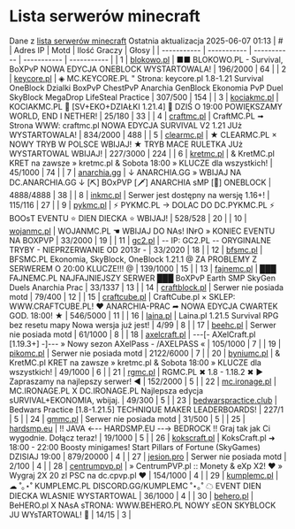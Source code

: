 
# Lista serwerów minecraft
Dane z [lista serwerów minecraft](https://mcserwery.pl/)
Ostatnia aktualizacja 2025-06-07 01:13
| # | Adres IP | Motd | Ilość Graczy | Głosy |
| ----------- | ----------- | ----------- | ----------- | ----------- |
| 1 | 	[blokowo.pl](https://mcserwery.pl/serwery/minecraft/98/) | ■■ BLOKOWO.PL - Survival, BoXPvP NOWA EDYCJA ONEBLOCK WYSTARTOWALA! | 196/2000 | 64 |
| 2 | 	[keycore.pl](https://mcserwery.pl/serwery/minecraft/252/) | ◈ MC.KEYCORE.PL " Strona: keycore.pl 1.8-1.21 Survival OneBlock Dzialki BoxPvP ChestPvP Anarchia GenBlock Ekonomia PvP Duel SkyBlock MegaDrop LifeSteal Practice | 307/500 | 154 |
| 3 | 	[kociakmc.pl](https://mcserwery.pl/serwery/minecraft/213/) | KOCIAKMC.PL 🚀 [SV+EKO+DZIAŁKI 1.21.4] 🚀 DZIŚ O 19:00 POWIĘKSZAMY WORLD, END I NETHER! | 25/180 | 33 |
| 4 | 	[craftmc.pl](https://mcserwery.pl/serwery/minecraft/87/) | CraftMC.PL ➟ Strona WWW: craftmc.pl NOWA EDYCJA SURVIVAL V2 1.21 JUż WYSTARTOWALA! | 834/2000 | 488 |
| 5 | 	[clearmc.pl](https://mcserwery.pl/serwery/minecraft/194/) | ★ CLEARMC.PL × NOWY TRYB W POLSCE WBIJAJ! ★ TRYB MACE RULETKA JUż WYSTARTOWAL WBIJAJ! | 227/3000 | 224 |
| 6 | 	[kretmc.pl](https://mcserwery.pl/serwery/minecraft/182/) | & KretMC.pl  KRET na zawsze » kretmc.pl & Sobota 18:00 » KLUCZE dla wszystkich! | 45/1000 | 74 |
| 7 | 	[anarchia.gg](https://mcserwery.pl/serwery/minecraft/14/) | ↓ ANARCHIA.GG » WBIJAJ NA DC.ANARCHIA.GG ↓ [⛏] BOхPVP  [🗡] ANARCHIA ѕMP  [🎣] ONEBLOCK | 4888/4888 | 38 |
| 8 | 	[inkmc.pl](https://mcserwery.pl/serwery/minecraft/15/) | Serwer jest dostępny na wersję 1.16+! | 115/116 | 27 |
| 9 | 	[pykmc.pl](https://mcserwery.pl/serwery/minecraft/276/) | ⚡ PYKMC.PL → DOLAC DO DC.PYKMC.PL ⚡ BOOѕT EVENTU ⭐ DIEN DIECKA ⭐ WBIJAJ! | 528/528 | 20 |
| 10 | 	[wojanmc.pl](https://mcserwery.pl/serwery/minecraft/267/) | WOJANMC.PL ☚ WBIJAJ DO NAs! INғO » KONIEC EVENTU NA BOXPVP | 33/2000 | 19 |
| 11 | 	[gc2.pl](https://mcserwery.pl/serwery/minecraft/107/) | -- IP: GC2.PL -- ORYGINALNE TRYBY - NIEPRZERWANIE OD 2013r - | 33/2020 | 18 |
| 12 | 	[bfsmc.pl](https://mcserwery.pl/serwery/minecraft/2/) | BFSMC.PL  Ekonomia, SkyBlock, OneBlock  1.21.1 @ ZA PROBLEMY Z SERWEREM O 20:00 KLUCZE!!! @ | 139/1000 | 15 |
| 13 | 	[fajnemc.pl](https://mcserwery.pl/serwery/minecraft/100/) | ███ FAJNEMC.PL  NAJFAJNIEJSZY SERWER ███ BoXPvP  Earth SMP  SkyGen  Duels  Anarchia Prac | 33/1337 | 13 |
| 14 | 	[craftblock.pl](https://mcserwery.pl/serwery/minecraft/280/) | Serwer nie posiada motd | 79/400 | 12 |
| 15 | 	[craftcube.pl](https://mcserwery.pl/serwery/minecraft/196/) | CraftCube.pl × SKLEP: WWW.CRAFTCUBE.PL! ♥ ANARCHIA-PRAC ➦ NOWA EDYCJA CWARTEK GOD. 18:00! ★ | 546/5000 | 11 |
| 16 | 	[laina.pl](https://mcserwery.pl/serwery/minecraft/165/) | Laina.pl 1.21.5 Survival RPG bez resetu mapy Nowa wersja już jest! | 4/99 | 8 |
| 17 | 	[beehc.pl](https://mcserwery.pl/serwery/minecraft/227/) | Serwer nie posiada motd | 61/1000 | 8 |
| 18 | 	[axelcraft.pl](https://mcserwery.pl/serwery/minecraft/223/) | ---[- AXelCraft.pl [1.19.3+] -]--- » Nowy sezon AXelPass - /AXELPASS « | 105/1000 | 7 |
| 19 | 	[pikomc.pl](https://mcserwery.pl/serwery/minecraft/944/) | Serwer nie posiada motd | 2122/6000 | 7 |
| 20 | 	[byniumc.pl](https://mcserwery.pl/serwery/minecraft/157/) | & KretMC.pl  KRET na zawsze » kretmc.pl & Sobota 18:00 » KLUCZE dla wszystkich! | 49/1000 | 6 |
| 21 | 	[rgmc.pl](https://mcserwery.pl/serwery/minecraft/34/) | RGMC.PL ✖ 1.8 - 1.18.2 ✖ ► Zapraszamy na najlepszy serwer! ◄ | 152/2000 | 5 |
| 22 | 	[mc.ironage.pl](https://mcserwery.pl/serwery/minecraft/275/) | MC.IRONAGE.PL X DC.IRONAGE.PL Najlepsza edycja sURVIVAL+EKONOMIA, wbijaj. | 49/300 | 5 |
| 23 | 	[bedwarspractice.club](https://mcserwery.pl/serwery/minecraft/283/) | Bedwars Practice [1.8-1.21.5] TECHNIQUE MAKER LEADERBOARDS! | 227/1 | 5 |
| 24 | 	[gmmc.pl](https://mcserwery.pl/serwery/minecraft/292/) | Serwer nie posiada motd | 31/500 | 5 |
| 25 | 	[hardsmp.eu](https://mcserwery.pl/serwery/minecraft/621/) | !! JAVA ←-- HARDSMP.EU --→ BEDROCK !! Graj tak jak Ci wygodnie. Dołącz teraz! | 19/1000 | 5 |
| 26 | 	[kokscraft.pl](https://mcserwery.pl/serwery/minecraft/1/) | KoksCraft.pl ➜ 18:00 - 22:00 Boosty minigames! Start Pillars of Fortune (SkyGames) DZISIAJ 19:00 | 879/20000 | 4 |
| 27 | 	[jesion.pro](https://mcserwery.pl/serwery/minecraft/20/) | Serwer nie posiada motd | 2/100 | 4 |
| 28 | 	[centrumpvp.pl](https://mcserwery.pl/serwery/minecraft/332/) | » CentrumPVP.pl :: Monety & eXp X2! ❤ » Wygraj 2X 20 zl PSC na dc.cpvp.pl ❤ | 154/1000 | 4 |
| 29 | 	[kumplemc.pl](https://mcserwery.pl/serwery/minecraft/421/) | ☁ ˚｡⋆˚ KUMPLEMC.PL DISCORD.GG/KUMPLEMC  ˚⋆｡˚ ☁ EVENT DIEN DIECKA WLASNIE WYSTARTOWAL | 36/1000 | 4 |
| 30 | 	[behero.pl](https://mcserwery.pl/serwery/minecraft/117/) | BeHERO.pl X NAsA sTRONA: WWW.BEHERO.PL  NOWY sEON SKYBLOCK JU WYsTARTOWAL! 🚀 | 14/15 | 3 |
